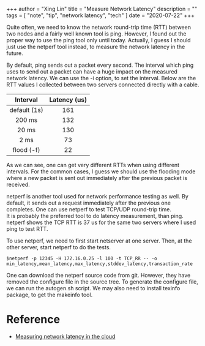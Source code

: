 +++
author = "Xing Lin"
title = "Measure Network Latency"
description = ""
tags = [
    "note",
    "tip",
    "network latency",
    "tech"
]
date = "2020-07-22"
+++

Quite often, we need to know the network round-trip time (RTT) between two nodes
and a fairly well known tool is ping. However, I found out the proper way to use the ping tool  only until today. Actually, I guess I should just use the netperf tool instead, to measure the network latency in the future. 

By default, ping sends out a packet every second. 
The interval which ping uses to send out a packet can have a huge impact
on the measured network latency. We can use the -i option, to set the interval.
Below are the RTT values I collected between two servers connected directly with
a cable.

| Interval | Latency (us) |
| :------: |  :-----------: |
| default (1s)    |  161       |
| 200 ms     |   132       |
| 20 ms| 130 |
| 2 ms     |    73    |
| flood (-f)| 22 |

As we can see, one can get very different RTTs when using different intervals.
For the common cases, I guess we should use the flooding mode where 
a new packet is sent out immediately after the previous packet is received. 

netperf is another tool used for network performance testing as well. 
By default, it sends out a request immediately after the previous one completes.
One can use netperf to test TCP/UDP round-trip time.  
It is probably the preferred tool to do latency measurement, than ping. 
netperf shows the TCP RTT is 37 us for the same two servers where I used ping to test RTT. 

To use netperf, we need to first start netserver at one server. 
Then, at the other server, start netperf to do the tests. 

    $netperf -p 12345 -H 172.16.0.25 -l 100 -t TCP_RR -- -o min_latency,mean_latency,max_latency,stddev_latency,transaction_rate

One can download the netperf source code from git. However, 
they have removed the configure file in the source tree. 
To generate the configure file, we can run the autogen.sh script. 
We may also need to install texinfo package, to get the makeinfo tool. 

# Reference
* [Measuring network latency in the cloud](https://cloud.google.com/blog/products/networking/using-netperf-and-ping-to-measure-network-latency)

